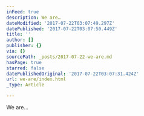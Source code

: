 ```yaml
---
inFeed: true
description: We are…
dateModified: '2017-07-22T03:07:49.297Z'
datePublished: '2017-07-22T03:07:50.449Z'
title: ''
author: []
publisher: {}
via: {}
sourcePath: _posts/2017-07-22-we-are.md
hasPage: true
starred: false
datePublishedOriginal: '2017-07-22T03:07:31.424Z'
url: we-are/index.html
_type: Article

---
```

We are...